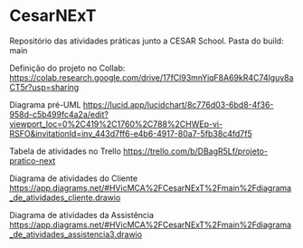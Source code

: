 # CesarNExT
Repositório das atividades práticas junto a CESAR School. Pasta do build: main

Definição do projeto no Collab:
https://colab.research.google.com/drive/17fCl93mnYiqF8A69kR4C74lguy8aCT5r?usp=sharing

Diagrama pré-UML
https://lucid.app/lucidchart/8c776d03-6bd8-4f36-958d-c5b499fc4a2a/edit?viewport_loc=0%2C419%2C1760%2C788%2CHWEp-vi-RSFO&invitationId=inv_443d7ff6-e4b6-4917-80a7-5fb38c4fd7f5

Tabela de atividades no  Trello
https://trello.com/b/DBagR5Lf/projeto-pratico-next

Diagrama de atividades do Cliente
https://app.diagrams.net/#HVicMCA%2FCesarNExT%2Fmain%2Fdiagrama_de_atividades_cliente.drawio

Diagrama de atividades da Assistência
https://app.diagrams.net/#HVicMCA%2FCesarNExT%2Fmain%2Fdiagrama_de_atividades_assistencia3.drawio
